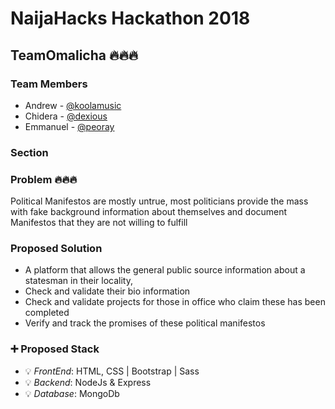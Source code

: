 # NaijaHacks Hackathon 2018

## TeamOmalicha 🔥🔥🔥

### Team Members

- Andrew - [@koolamusic](https://twitter.com/koolamusic) 
- Chidera - [@dexious](https://twitter.com/) 
- Emmanuel - [@peoray](https://twitter.com/super_raay) 

### Section

### Problem 🔥🔥🔥
Political Manifestos are mostly untrue, most politicians provide the mass 
with fake background information about themselves and document Manifestos 
that they are not willing to fulfill 

### Proposed Solution
- A platform that allows the general public source information about a 
statesman in their locality, 
- Check and validate their bio information
- Check and validate projects for those in office who claim these has 
been completed
- Verify and track the promises of these political manifestos

### :heavy_plus_sign: Proposed Stack

- :bulb: _FrontEnd_: HTML, CSS | Bootstrap | Sass
- :bulb: _Backend_: NodeJs & Express
- :bulb: _Database_: MongoDb
